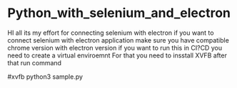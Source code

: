 # Python_with_selenium_and_electron
HI all its my effort for connecting selenium with electron if you want to connect selenium with electron application make sure you have compatible chrome version with electron version
if you want to run this in CI?CD you need to create a virtual enviroemnt
For that you need to insstall XVFB
after that run command 


 #xvfb python3 sample.py
 
